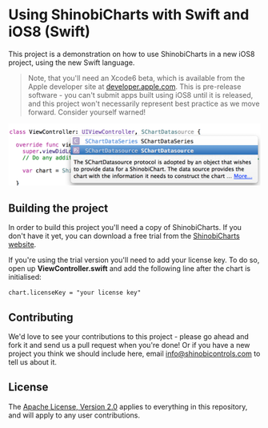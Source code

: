 Using ShinobiCharts with Swift and iOS8 (Swift)
=====================

This project is a demonstration on how to use ShinobiCharts in a new iOS8 project, using the new Swift language.

> Note, that you'll need an Xcode6 beta, which is available from the Apple developer site at
> [developer.apple.com](https://developer.apple.com/). This is pre-release software -
> you can't submit apps built using iOS8 until it is released, and this project won't
> necessarily represent best practice as we move forward. Consider yourself warned!

![Screenshot](assets/adopting-protocol.png?raw=true)

Building the project
------------------

In order to build this project you'll need a copy of ShinobiCharts. If you don't have it yet, you can download a free trial from the [ShinobiCharts website](http://www.shinobicontrols.com/ios/shinobicharts/price-plans/shinobicharts-premium/shinobicharts-free-trial-form).

If you're using the trial version you'll need to add your license key. To do so, open up __ViewController.swift__ and add the following line after the chart is initialised:

    chart.licenseKey = "your license key"

Contributing
------------

We'd love to see your contributions to this project - please go ahead and fork it and send us a pull request when you're done! Or if you have a new project you think we should include here, email info@shinobicontrols.com to tell us about it.

License
-------

The [Apache License, Version 2.0](license.txt) applies to everything in this repository, and will apply to any user contributions.
